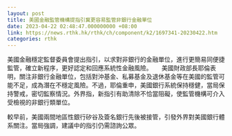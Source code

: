 ```yaml
---
layout: post
title: 美國金融監管機構提指引冀更容易監管非銀行金融單位
date: 2023-04-22 02:48:47.000000000 +08:00
link: https://news.rthk.hk/rthk/ch/component/k2/1697341-20230422.htm
categories: rthk
---
```


美國金融穩定監督委員會提出指引，以求對非銀行的金融單位，進行更簡易同便捷監管，確立新程序，更好認定和回應系統性金融風險。
　
美國財政部長耶倫表明，關注非銀行金融單位，包括對沖基金、私募基金及退休基金等在美國的監管可能不足，成為潛在不穩定風險。不過，耶倫重申，美國銀行系統保持穩健，當局保持警戒，密切監察情況。外界指，新指引有助清除不恰當阻礙，使監管機構可介入受檢視的非銀行類單位。

較早前，美國兩間地區性銀行矽谷及簽名銀行先後被接管，引發外界對美國銀行體系關注。當局強調，建議中的指引仍需諮詢公眾。
